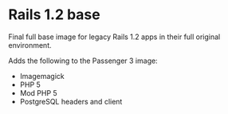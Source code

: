 # Rails 1.2 base

Final full base image for legacy Rails 1.2 apps in their full original environment.

Adds the following to the Passenger 3 image:

* Imagemagick
* PHP 5
* Mod PHP 5
* PostgreSQL headers and client

